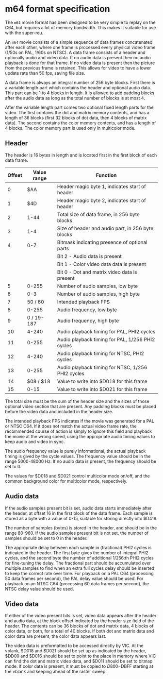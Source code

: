 m64 format specification
========================

The `m64` movie format has been designed to be very simple to replay
on the C64, but requires a lot of memory bandwidth.  This makes it
suitable for use with the super-reu.

An `m64` movie consists of a simple sequence of data frames concatenated
after each other, where one frame is processed every physical video frame
(1/50s on PAL, 1/60s on NTSC).  A data frame consists of a header and
optionally audio and video data.  If no audio data is present then no
audio playback is done for that frame.  If no video data is present then
the picture from the previous frame is retained.  This allows for video
to have a lower update rate than 50 fps, saving file size.

A data frame is always an integral number of 256 byte blocks.  First there
is a variable length part which contains the header and optional audio data.
This part can be 1 to 4 blocks in length.  It is allowed to add padding
blocks after the audio data as long as the total number of blocks is at
most 4.

After the variable length part comes two optional fixed length parts
for the video.  The first contains the dot and matrix memory contents,
and has a length of 36 blocks (first 32 blocks of dot data, then 4 blocks
of matrix data).  The second contains the color memory contents, and has
a length of 4 blocks.  The color memory part is used only in multicolor mode.


Header
------

The header is 16 bytes in length and is located first in the first block
of each data frame.

|Offset  |Value range |Function                                           |
|--------|------------|---------------------------------------------------|
| 0      | $AA        | Header magic byte 1, indicates start of header    |
| 1      | $4D        | Header magic byte 2, indicates start of header    |
| 2      | 1-44       | Total size of data frame, in 256 byte blocks      |
| 3      | 1-4        | Size of header and audio part, in 256 byte blocks |
| 4      | 0-7        | Bitmask indicating presence of optional parts     |
|        |            |   Bit 2 - Audio data is present                   |
|        |            |   Bit 1 - Color video data data is present        |
|        |            |   Bit 0 - Dot and matrix video data is present    |
| 5      | 0-255      | Number of audio samples, low byte                 |
| 6      | 0-3        | Number of audio samples, high byte                |
| 7      | 50 / 60    | Intended playback FPS                             |
| 8      | 0-255      | Audio frequency, low byte                         |
| 9      | 0 / 19-187 | Audio frequency, high byte                        |
| 10     | 4-240      | Audio playback timing for PAL, PHI2 cycles        |
| 11     | 0-255      | Audio playback timing for PAL, 1/256 PHI2 cycles  |
| 12     | 4-240      | Audio playback timing for NTSC, PHI2 cycles       |
| 13     | 0-255      | Audio playback timing for NTSC, 1/256 PHI2 cycles |
| 14     | $08 / $18  | Value to write into $D018 for this frame          |
| 15     | 0-15       | Value to write into $D021 for this frame          |

The total size must be the sum of the header size and the sizes of
those optional video section that are present.  Any padding blocks must
be placed before the video data and included in the header size.

The intended playback FPS indicates if the movie was generated for a
PAL or NTSC C64.  If it does not match the actual video frame rate,
the recommended course of action is simply to ignore this field and
playback the movie at the wrong speed, using the appropriate audio
timing values to keep audio and video in sync.

The audio frequency value is purely informational, the actual playback
timing is gived by the cycle values.  The frequency value should be in
the range 5000-48000 Hz.  If no audio data is present, the frequency
should be set to 0.

The values for $D018 and $D021 control multicolor mode on/off, and the
common background color for multicolor mode, respectively.


Audio data
----------

If the audio samples present bit is set, audio data starts immediately
after the header, at offset 16 in the first block of the data frame.
Each sample is stored as a byte with a value of 0-15, suitable for
storing directly into $D418.

The number of samples (bytes) is stored in the header, and should be in
the range 80-960.  If the audio samples present bit is not set, the number
of samples should be set to 0 in the header.

The appropriate delay between each sample in (fractional) PHI2 cycles
is indicated in the header.  The first byte gives the number of
integral PHI2 cycles, and the second byte the number of additional
1/256:th PHI2 cycles for fine-tuning the delay.  The fractional part
should be accumulated over multiple samples to find when an extra full
cycles delay should be inserted to keep the correct rate over time.
For playback on a PAL C64 (processing 50 data frames per second), the
PAL delay value should be used.  For playback on an NTSC C64
(processing 60 data frames per second), the NTSC delay value should be
used.



Video data
----------

If either of the video present bits is set, video data appears after
the header and audio data, at the block offset indicated by the header
size field of the header.  The contents can be 36 blocks of dot and
matrix data, 4 blocks of color data, or both, for a total of 40 blocks.
If both dot and matrix data and color data are present, the color data
appears last.

The video data is preformatted to be accessed directly by VIC.  At the
vblank, $D018 and $D021 should be set up as indicated by the header,
$DD00 and $D016 should be set to point to the place in memory where
VIC can find the dot and matrix video data, and $D011 should be set to
bitmap mode.  If color data is present, it must be copied to
$D800-$DBFF starting at the vblank and keeping ahead of the raster
sweep.

